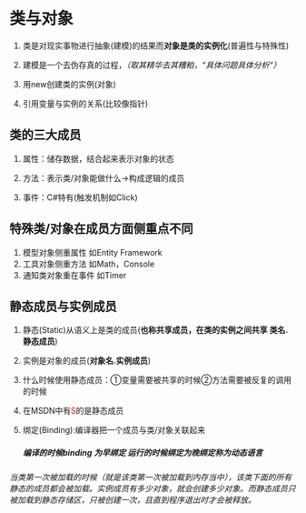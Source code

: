 # 类与对象

1. 类是对现实事物进行抽象(建模)的结果而**对象是类的实例化**(普遍性与特殊性)

2. 建模是一个去伪存真的过程，*（取其精华去其糟粕，“具体问题具体分析“）*

3. 用new创建类的实例(对象)
4. 引用变量与实例的关系(比较像指针)

## 类的三大成员

1. 属性：储存数据，结合起来表示对象的状态

2. 方法：表示类/对象能做什么->构成逻辑的成员

3. 事件：C#特有(触发机制如Click)

   

## 特殊类/对象在成员方面侧重点不同

1. 模型对象侧重属性 如Entity Framework
2. 工具对象侧重方法 如Math，Console
3. 通知类对象重在事件 如Timer

## 静态成员与实例成员

1. 静态(Static)从语义上是类的成员(**也称共享成员，在类的实例之间共享   类名.静态成员**)

2. 实例是对象的成员(**对象名.实例成员**)

3. 什么时候使用静态成员：①变量需要被共享的时候②方法需要被反复的调用的时候

4. 在MSDN中有<font color='red'>S</font>的是静态成员

5. 绑定(Binding):编译器把一个成员与类/对象关联起来

   ##### 编译的时候binding 为早绑定     运行的时候绑定为晚绑定称为动态语言

###### 当类第一次被加载的时候（就是该类第一次被加载到内存当中），该类下面的所有静态的成员都会被加载。实例成员有多少对象，就会创建多少对象。而静态成员只被加载到静态存储区，只被创建一次，且直到程序退出时才会被释放。